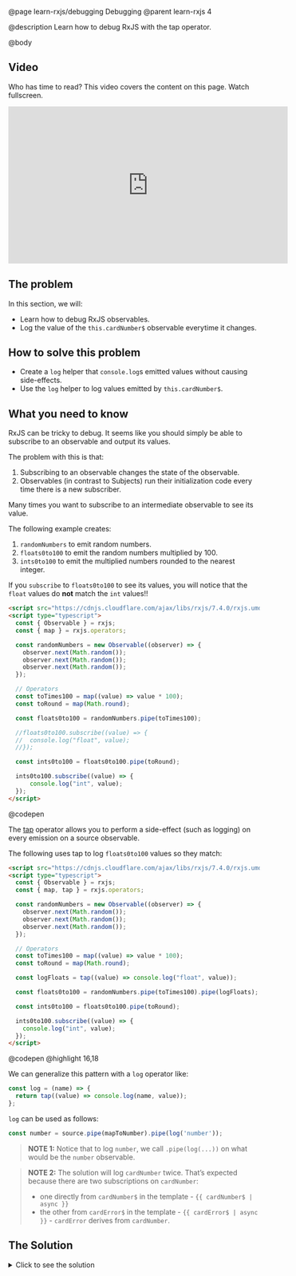 @page learn-rxjs/debugging Debugging
@parent learn-rxjs 4

@description Learn how to debug RxJS with the tap operator.

@body

## Video

Who has time to read? This video covers the content on this page. Watch fullscreen.

<iframe width="560" height="315" src="https://www.youtube.com/embed/kPKZ3ipcIIk" frameborder="0" allow="accelerometer; autoplay; encrypted-media; gyroscope; picture-in-picture" allowfullscreen></iframe>

## The problem

In this section, we will:

- Learn how to debug RxJS observables.
- Log the value of the `this.cardNumber$` observable everytime it changes.

## How to solve this problem

- Create a `log` helper that `console.log`s emitted values without causing side-effects.
- Use the `log` helper to log values emitted by `this.cardNumber$`.

## What you need to know

RxJS can be tricky to debug. It seems like you should simply be able to
subscribe to an observable and output its values.

The problem with this is that:

1. Subscribing to an observable changes the state of the observable.
2. Observables (in contrast to Subjects) run their initialization code every time
   there is a new subscriber.

Many times you want to subscribe to an intermediate observable to see its
value.

The following example creates:

1. `randomNumbers` to emit random numbers.
2. `floats0to100` to emit the random numbers multiplied by 100.
3. `ints0to100` to emit the multiplied numbers rounded to the nearest integer.

If you `subscribe` to `floats0to100` to see its values, you will notice
that the `float` values do **not** match the `int` values!!

```html
<script src="https://cdnjs.cloudflare.com/ajax/libs/rxjs/7.4.0/rxjs.umd.min.js"></script>
<script type="typescript">
  const { Observable } = rxjs;
  const { map } = rxjs.operators;

  const randomNumbers = new Observable((observer) => {
    observer.next(Math.random());
    observer.next(Math.random());
    observer.next(Math.random());
  });

  // Operators
  const toTimes100 = map((value) => value * 100);
  const toRound = map(Math.round);

  const floats0to100 = randomNumbers.pipe(toTimes100);

  //floats0to100.subscribe((value) => {
  //  console.log("float", value);
  //});

  const ints0to100 = floats0to100.pipe(toRound);

  ints0to100.subscribe((value) => {
      console.log("int", value);
  });
</script>
```

@codepen

The [tap](https://rxjs-dev.firebaseapp.com/api/operators/tap) operator allows you
to perform a side-effect (such as logging) on every emission on a source observable.

The following uses tap to log `floats0to100` values so they match:

```html
<script src="https://cdnjs.cloudflare.com/ajax/libs/rxjs/7.4.0/rxjs.umd.min.js"></script>
<script type="typescript">
  const { Observable } = rxjs;
  const { map, tap } = rxjs.operators;

  const randomNumbers = new Observable((observer) => {
    observer.next(Math.random());
    observer.next(Math.random());
    observer.next(Math.random());
  });

  // Operators
  const toTimes100 = map((value) => value * 100);
  const toRound = map(Math.round);

  const logFloats = tap((value) => console.log("float", value));

  const floats0to100 = randomNumbers.pipe(toTimes100).pipe(logFloats);

  const ints0to100 = floats0to100.pipe(toRound);

  ints0to100.subscribe((value) => {
    console.log("int", value);
  });
</script>
```

@codepen
@highlight 16,18

We can generalize this pattern with a `log` operator like:

```js
const log = (name) => {
  return tap((value) => console.log(name, value));
};
```

`log` can be used as follows:

```typescript
const number = source.pipe(mapToNumber).pipe(log('number'));
```

> **NOTE 1:** Notice that to log `number`, we call `.pipe(log(...))`
> on what would be the `number` observable.

> **NOTE 2:** The solution will log `cardNumber` twice. That’s expected because
> there are two subscriptions on `cardNumber`:
>
> - one directly from `cardNumber$` in the template - `{{ cardNumber$ | async }}`
> - the other from `cardError$` in the template - `{{ cardError$ | async }}` - `cardError` derives from `cardNumber`.

## The Solution

<details>
<summary>Click to see the solution</summary>
@sourceref ./4-debugging.html
@codepen
@highlight 14,31-33,66,only
</details>
